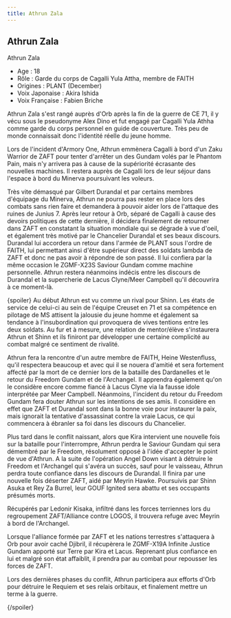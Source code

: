 ```yaml
---
title: Athrun Zala
---
```


Athrun Zala
-----------

Athrun Zala  
  
- Age : 18  
- Rôle : Garde du corps de Cagalli Yula Attha, membre de FAITH  
- Origines : PLANT (December)  
- Voix Japonaise : Akira Ishida  
- Voix Française : Fabien Briche


Athrun Zala s'est rangé auprès d'Orb après la fin de la guerre de CE 71, il y vécu sous le pseudonyme Alex Dino et fut engagé par Cagalli Yula Athha comme garde du corps personnel en guide de couverture. Très peu de monde connaissait donc l'identité réelle du jeune homme.


Lors de l'incident d'Armory One, Athrun emmènera Cagalli à bord d'un Zaku Warrior de ZAFT pour tenter d'arrêter un des Gundam volés par le Phantom Pain, mais n'y arrivera pas à cause de la supériorité écrasante des nouvelles machines. Il restera auprès de Cagalli lors de leur séjour dans l'espace à bord du Minerva poursuivant les voleurs.


Très vite démasqué par Gilbert Durandal et par certains membres d'équipage du Minerva, Athrun ne pourra pas rester en place lors des combats sans rien faire et demandera à pouvoir aider lors de l'attaque des ruines de Junius 7. Après leur retour à Orb, séparé de Cagalli à cause des devoirs politiques de cette dernière, il décidera finalement de retourner dans ZAFT en constatant la situation mondiale qui se dégrade à vue d'oeil, et également très motivé par le Chancelier Durandal et ses beaux discours. Durandal lui accordera un retour dans l'armée de PLANT sous l'ordre de FAITH, lui permettant ainsi d'être supérieur direct des soldats lambda de ZAFT et donc ne pas avoir à répondre de son passé. Il lui confiera par la même occasion le ZGMF-X23S Saviour Gundam comme machine personnelle. Athrun restera néanmoins indécis entre les discours de Durandal et la supercherie de Lacus Clyne/Meer Campbell qu'il découvrira à ce moment-là.


{spoiler}
Au début Athrun est vu comme un rival pour Shinn. Les états de service de celui-ci au sein de l'équipe Creuset en 71 et sa compétence en pilotage de MS attisent la jalousie du jeune homme et également sa tendance à l'insubordination qui provoquera de vives tentions entre les deux soldats. Au fur et à mesure, une relation de mentor/élève s'instaurera Athrun et Shinn et ils finiront par développer une certaine complicité au combat malgré ce sentiment de rivalité.


Athrun fera la rencontre d'un autre membre de FAITH, Heine Westenfluss, qu'il respectera beaucoup et avec qui il se nouera d'amitié et sera fortement affecté par la mort de ce dernier lors de la bataille des Dardanelles et le retour du Freedom Gundam et de l'Archangel. Il apprendra également qu'on le considère encore comme fiancé à Lacus Clyne via la fausse idole interprétée par Meer Campbell. Néanmoins, l'incident du retour du Freedom Gundam fera douter Athrun sur les intentions de ses amis. Il considère en effet que ZAFT et Durandal sont dans la bonne voie pour instaurer la paix, mais ignorait la tentative d'assassinat contre la vraie Lacus, ce qui commencera à ébranler sa foi dans les discours du Chancelier.


Plus tard dans le conflit naissant, alors que Kira intervient une nouvelle fois sur la bataille pour l'interrompre, Athrun perdra le Saviour Gundam qui sera démembré par le Freedom, résolument opposé à l'idée d'accepter le point de vue d'Athrun. A la suite de l'opération Angel Down visant à détruire le Freedom et l'Archangel qui s'avéra un succès, sauf pour le vaisseau, Athrun perdra toute confiance dans les discours de Durandal. Il finira par une nouvelle fois déserter ZAFT, aidé par Meyrin Hawke. Poursuivis par Shinn Asuka et Rey Za Burrel, leur GOUF Ignited sera abattu et ses occupants présumés morts.


Récupérés par Ledonir Kisaka, infiltré dans les forces terriennes lors du regroupement ZAFT/Alliance contre LOGOS, il trouvera refuge avec Meyrin à bord de l'Archangel.


Lorsque l'alliance formée par ZAFT et les nations terrestres s'attaquera à Orb pour avoir caché Djibril, il récupèrera le ZGMF-X19A Infinite Justice Gundam apporté sur Terre par Kira et Lacus. Reprenant plus confiance en lui et malgré son état affaiblit, il prendra par au combat pour repousser les forces de ZAFT.


Lors des dernières phases du conflit, Athrun participera aux efforts d'Orb pour détruire le Requiem et ses relais orbitaux, et finalement mettre un terme à la guerre.


{/spoiler}